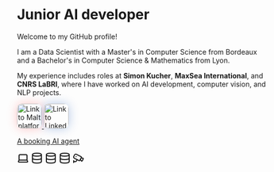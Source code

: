 # Junior AI developer

Welcome to my GitHub profile!  

I am a Data Scientist with a Master's in Computer Science from Bordeaux and a Bachelor's in Computer Science & Mathematics from Lyon.

My experience includes roles at **Simon Kucher**, **MaxSea International**, and **CNRS LaBRI**, where I have worked on AI development, computer vision, and NLP projects.

<p align="left">
        <a href="https://www.malt.fr/profile/benoitboidin" title="Reach out if you need help setting up a freelance mission !">
            <img src="https://is1-ssl.mzstatic.com/image/thumb/Purple211/v4/e7/57/44/e757440c-56dc-7a83-d983-5ca1b432b390/AppIcon-0-0-1x_U007emarketing-0-5-0-85-220.png/1200x630wa.png" 
            style="height:50px; box-shadow: 0px 0px 20px rgba(251, 66, 70, 0.3); border-radius:10px;"
            alt="Link to Malt platform"/>
        </a>
        <a href="https://fr.linkedin.com/in/benoît-boidin-276124a3">
            <img src="https://is1-ssl.mzstatic.com/image/thumb/Purple211/v4/ba/f3/2e/baf32ef3-571e-a8c8-d7c1-f12ca29dd2de/AppIcon-0-1x_U007emarketing-0-7-0-85-220-0.png/1200x630wa.png"  
            style="height:50px; box-shadow: 0px 0px 20px rgba(15, 79, 181, 0.3); border-radius:10px;"
            alt="Link to LinkedIn platform"/>
        </a>
    
</p>

<a href="https://booking-ai-agent.onrender.com/">A booking AI agent</a>

<svg xmlns="http://www.w3.org/2000/svg" width="24" height="24" viewBox="0 0 24 24" fill="none" stroke="currentColor" stroke-width="2" stroke-linecap="round" stroke-linejoin="round" class="lucide lucide-laptop"><path d="M20 16V7a2 2 0 0 0-2-2H6a2 2 0 0 0-2 2v9m16 0H4m16 0 1.28 2.55a1 1 0 0 1-.9 1.45H3.62a1 1 0 0 1-.9-1.45L4 16"/></svg>
<svg xmlns="http://www.w3.org/2000/svg" width="24" height="24" viewBox="0 0 24 24" fill="none" stroke="currentColor" stroke-width="2" stroke-linecap="round" stroke-linejoin="round" class="lucide lucide-database"><ellipse cx="12" cy="5" rx="9" ry="3"/><path d="M3 5V19A9 3 0 0 0 21 19V5"/><path d="M3 12A9 3 0 0 0 21 12"/></svg>
<svg xmlns="http://www.w3.org/2000/svg" width="24" height="24" viewBox="0 0 24 24" fill="none" stroke="currentColor" stroke-width="2" stroke-linecap="round" stroke-linejoin="round" class="lucide lucide-database"><ellipse cx="12" cy="5" rx="9" ry="3"/><path d="M3 5V19A9 3 0 0 0 21 19V5"/><path d="M3 12A9 3 0 0 0 21 12"/></svg>
<svg xmlns="http://www.w3.org/2000/svg" width="24" height="24" viewBox="0 0 24 24" fill="none" stroke="currentColor" stroke-width="2" stroke-linecap="round" stroke-linejoin="round" class="lucide lucide-database"><ellipse cx="12" cy="5" rx="9" ry="3"/><path d="M3 5V19A9 3 0 0 0 21 19V5"/><path d="M3 12A9 3 0 0 0 21 12"/></svg>
<svg xmlns="http://www.w3.org/2000/svg" width="24" height="24" viewBox="0 0 24 24" fill="none" stroke="currentColor" stroke-width="2" stroke-linecap="round" stroke-linejoin="round" class="lucide lucide-cctv"><path d="M16.75 12h3.632a1 1 0 0 1 .894 1.447l-2.034 4.069a1 1 0 0 1-1.708.134l-2.124-2.97"/><path d="M17.106 9.053a1 1 0 0 1 .447 1.341l-3.106 6.211a1 1 0 0 1-1.342.447L3.61 12.3a2.92 2.92 0 0 1-1.3-3.91L3.69 5.6a2.92 2.92 0 0 1 3.92-1.3z"/><path d="M2 19h3.76a2 2 0 0 0 1.8-1.1L9 15"/><path d="M2 21v-4"/><path d="M7 9h.01"/></svg>
